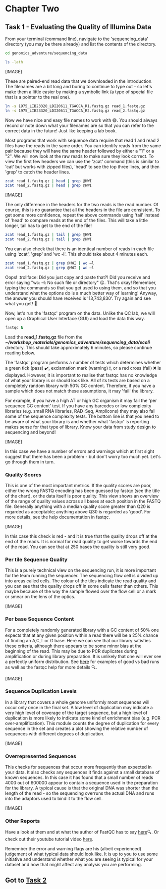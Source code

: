 # Chapter Two
## Task 1 - Evaluating the Quality of Illumina Data
From your terminal (command line), navigate to the 'sequencing_data' directory (you may be there already) and list the contents of the directory.
```bash
cd genomics_adventure/sequencing_data

ls -lath
```
[IMAGE]

These are paired-end read data that we downloaded in the introduction. The filenames are a bit long and boring to continue to type out - so let's make them a little easier by making a symbolic link (a type of special file that is a pointer to the real one).
```bash
ln -s 1975_LIB23320_LDI20611_TGACCA_R1.fastq.gz read_1.fastq.gz
ln -s 1975_LIB23320_LDI20611_TGACCA_R2.fastq.gz read_2.fastq.gz
```

Now we have nice and easy file names to work with :smile:. You should always record or note down what your filenames are so that you can refer to the correct data in the future! Just like keeping a lab book.

Most programs that work with sequence data require that read 1 and read 2 files have the reads in the same order. You can identify reads from the same pair because they will have the same header followed by either a "1" or a "2". We will now look at the raw reads to make sure they look correct. To view the first few headers we can use the 'zcat' command (this is similar to 'cat' but works with zipped files), 'head' to see the top three lines, and then 'grep' to catch the header lines.
```bash
zcat read_1.fastq.gz | head | grep @HWI
zcat read_2.fastq.gz | head | grep @HWI
```

[IMAGE]

The only difference in the headers for the two reads is the read number. Of course, this is no guarantee that all the headers in the file are consistent. To get some more confidence, repeat the above commands using 'tail' instead of 'head' to compare reads at the end of the files. This will take a little longer, tail has to get to the end of the file!
```bash
zcat read_1.fastq.gz | tail | grep @HWI
zcat read_2.fastq.gz | tail | grep @HWI
```

You can also check that there is an identical number of reads in each file using 'zcat', 'grep' and 'wc -l'. This should take about 4 minutes each.
```bash
zcat read_1.fastq.gz | grep @HWI | wc –l
zcat read_2.fastq.gz | grep @HWI | wc –l
```

Oops! :trollface: Did you just copy and paste that?! Did you receive and error saying "wc: –l: No such file or directory" :stuck_out_tongue_winking_eye:. That's okay! Remember, typing the commands so that you get used to using them, and so that you understand what the options do is a much better way of learning! Anyway, the answer you should have received is '13,743,830'. Try again and see what you get! :hugs:

Now, let's run the 'fastqc' program on the data. Unlike the QC lab, we will open up a Graphical User Interface (GUI) and load the data this way.
```bash
fastqc &
```

Load the **read_1.fastq.gz** file from the ***~/workshop_materials/genomics_adventure/sequencing_data/ecoli*** directory. This should take approximately 6 minutes, so please continue reading below.

The 'fastqc' program performs a number of tests which determines whether a green tick (pass) :heavy_check_mark:, exclamation mark (warning) :exclamation:, or a red cross (fail) :x: is displayed. However, it is important to realise that fastqc has no knowledge of what your library is or should look like. All of its tests are based on a completely random library with 50% GC content. Therefore, if you have a sample which does not match these assumptions, it may 'fail' the library.

For example, if you have a high AT or high GC organism it may fail the 'per sequence GC content' test. If you have any barcodes or low complexity libraries (e.g. small RNA libraries, RAD-Seq, Amplicons) they may also fail some of the sequence complexity tests. The bottom line is that you need to be aware of what your library is and whether what 'fastqc' is reporting makes sense for that type of library. Know your data from study design to sequencing and beyond!

[IMAGE]

In this case we have a number of errors and warnings which at first sight suggest that there has been a problem - but don't worry too much yet. Let's go through them in turn.

### Quality Scores
This is one of the most important metrics. If the quality scores are poor, either the wrong FASTQ encoding has been guessed by fastqc (see the title of the chart), or the data itself is poor quality. This view shows an overview of the range of quality values across all bases at each position in the FASTQ file.  Generally anything with a median quality score greater than Q20 is regarded as acceptable; anything above Q30 is regarded as 'good'. For more details, see the help documentation in fastqc.

[IMAGE]

In this case this check is red - and it is true that the quality drops off at the end of the reads. It is normal for read quality to get worse towards the end of the read. You can see that at 250 bases the quality is still very good.

### Per tile Sequence Quality
This is a purely technical view on the sequencing run, it is more important for the team running the sequencer. The sequencing flow cell is divided up into areas called cells. The colour of the tiles indicate the read quality and you can see that the quality drops off in some cells faster than others. This maybe because of the way the sample flowed over the flow cell or a mark or smear on the lens of the optics.

[IMAGE]

### Per base Sequence Content
For a completely randomly generated library with a GC content of 50% one expects that at any given position within a read there will be a 25% chance of finding an A,C,T or G base. Here we can see that our library satisfies these criteria, although there appears to be some minor bias at the beginning of the read. This may be due to PCR duplicates during amplification or during library preparation. It is unlikely that one will ever see a perfectly uniform distribution. See [here](http://sequencing.exeter.ac.uk/guide-to-your-data/quality-control/) for examples of good vs bad runs as well as the fastqc help for more details :mag:.

[IMAGE]

### Sequence Duplication Levels
In a library that covers a whole genome uniformly most sequences will occur only once in the final set. A low level of duplication may indicate a very high level of coverage of the target sequence, but a high level of duplication is more likely to indicate some kind of enrichment bias (e.g. PCR over-amplification).
This module counts the degree of duplication for every sequence in the set and creates a plot showing the relative number of sequences with different degrees of duplication. 

[IMAGE]

### Overrepresented Sequences
This checks for sequences that occur more frequently than expected in your data. It also checks any sequences it finds against a small database of known sequences. In this case it has found that a small number of reads 4000 out of 600000 appear to contain a sequence used in the preparation for the library. A typical cause is that the original DNA was shorter than the length of the read - so the sequencing overruns the actual DNA and runs into the adaptors used to bind it to the flow cell.

[IMAGE]

### Other Reports
Have a look at them and at what the author of FastQC has to say [here](https://www.bioinformatics.babraham.ac.uk/projects/fastqc/Help/3%20Analysis%20Modules/):mag:. Or check out their youtube tutorial video [here](https://www.youtube.com/watch?v=bz93ReOv87Y).

Remember the error and warning flags are his (albeit experienced) judgement of what typical data should look like. It is up to you to use some initiative and understand whether what you are seeing is typical for your dataset and how that might affect any analysis you are performing.

## Got to [Task 2]()



